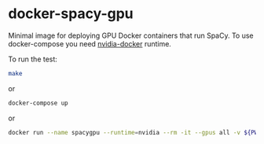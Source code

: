 # docker-spacy-gpu

Minimal image for deploying GPU Docker containers that run SpaCy. To use docker-compose you need [nvidia-docker](https://github.com/NVIDIA/nvidia-docker/wiki/Installation-(version-2.0)) runtime.

To run the test:

```bash
make
```

or

```bash
docker-compose up
```

or

```bash
docker run --name spacygpu --runtime=nvidia --rm -it --gpus all -v ${PWD}/model:/model spacygpu:latest
```
